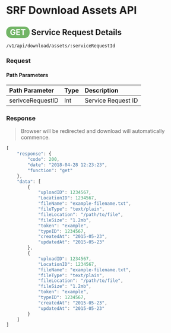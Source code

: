 # SRF Download Assets API

## <span style="background-color: #72b566; font-weight: bold; color: #ffffff; padding: 3px 10px; border-radius: 14px;">GET</span> **Service Request Details**

```text
/v1/api/download/assets/:serviceRequestId
```

### Request

#### Path Parameters

| Path Parameter | Type | Description |
| :--- | :--- | :--- |
| serivceRequestID | Int | Service Request ID |

### Response

> Browser will be redirected and download will automatically commence.

```javascript
[
    "response": {
        "code": 200,
        "date": "2018-04-28 12:23:23",
        "function": "get"
    },
    "data": [
        {
            "uploadID": 1234567,
            "LocationID": 1234567,
            "fileName": "example-filename.txt",
            "fileType": "text/plain",
            "fileLocation": "/path/to/file",
            "fileSize": "1.2mb",
            "token": "example",
            "typeID": 1234567,
            "createdAt": "2015-05-23",
            "updatedAt": "2015-05-23"
        },
        {
            "uploadID": 1234567,
            "LocationID": 1234567,
            "fileName": "example-filename.txt",
            "fileType": "text/plain",
            "fileLocation": "/path/to/file",
            "fileSize": "1.2mb",
            "token": "example",
            "typeID": 1234567,
            "createdAt": "2015-05-23",
            "updatedAt": "2015-05-23"
        }
    ]
]
```
